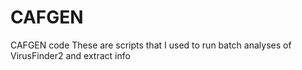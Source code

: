 # CAFGEN
CAFGEN code
These are scripts that I used to run batch analyses of VirusFinder2 and extract info
